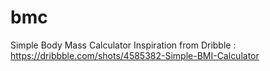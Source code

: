 # bmc

Simple Body Mass Calculator
Inspiration from Dribble : https://dribbble.com/shots/4585382-Simple-BMI-Calculator
